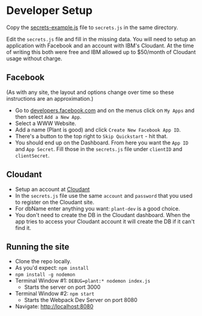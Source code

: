 # Developer Setup

Copy the [secrets-example.js](lib/config/secrets-example) file to `secrets.js` in the same directory.

Edit the `secrets.js` file and fill in the missing data. You will need to setup an application with Facebook and an account with IBM's Cloudant. At the time of writing this both were free and IBM allowed up to $50/month of Cloudant usage without charge.

## Facebook

(As with any site, the layout and options change over time so these instructions are an approximation.)

* Go to [developers.facebook.com](https://developers.facebook.com/) and on the menus click on `My Apps` and then select `Add a New App`.
* Select a WWW Website.
* Add a name (Plant is good) and click `Create New Facebook App ID`.
* There's a button to the top right to `Skip Quickstart` - hit that.
* You should end up on the Dashboard. From here you want the `App ID` and `App Secret`. Fill those in the `secrets.js` file under `clientID` and `clientSecret`.

## Cloudant

* Setup an account at [Cloudant](https://cloudant.com/)
* In the `secrets.js` file use the same `account` and `password` that you used to register on the Cloudant site.
* For dbName enter anything you want: `plant-dev` is a good choice.
* You don't need to create the DB in the Cloudant dashboard. When the app tries to access your Cloudant account it will create the DB if it can't find it.

## Running the site

* Clone the repo locally.
* As you'd expect: `npm install`
* `npm install -g nodemon`
* Terminal Window #1: `DEBUG=plant:* nodemon index.js`
  * Starts the server on port 3000
* Terminal Window #2: `npm start`
  * Starts the Webpack Dev Server on port 8080
* Navigate: [http://localhost:8080](http://localhost:8080)
